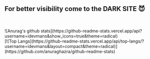 ## For better visibility come to the DARK SITE 😈
<br>
<br>
![Anurag's github stats](https://github-readme-stats.vercel.app/api?username=idevmans&show_icons=true&theme=radical) 
<br>
[![Top Langs](https://github-readme-stats.vercel.app/api/top-langs/?username=idevmans&layout=compact&theme=radical)](https://github.com/anuraghazra/github-readme-stats)
